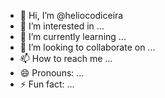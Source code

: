 - 👋 Hi, I’m @heliocodiceira
- 👀 I’m interested in ...
- 🌱 I’m currently learning ...
- 💞️ I’m looking to collaborate on ...
- 📫 How to reach me ...
- 😄 Pronouns: ...
- ⚡ Fun fact: ...

<!---
heliocodiceira/heliocodiceira is a ✨ special ✨ repository because its `README.md` (this file) appears on your GitHub profile.
You can click the Preview link to take a look at your changes.
--->
